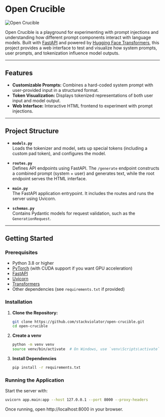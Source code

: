 # Open Crucible

![Open Crucible](img/open-crucible.gif)

Open Crucible is a playground for experimenting with prompt injections and understanding how different prompt components interact with language models. Built with [FastAPI](https://fastapi.tiangolo.com/) and powered by [Hugging Face Transformers](https://huggingface.co/transformers/), this project provides a web interface to test and visualize how system prompts, user prompts, and tokenization influence model outputs.

---

## Features

- **Customizable Prompts:** Combines a hard-coded system prompt with user-provided input in a structured format.
- **Token Visualization:** Displays tokenized representations of both user input and model output.
- **Web Interface:** Interactive HTML frontend to experiment with prompt injections.

---

## Project Structure

- **`models.py`**  
  Loads the tokenizer and model, sets up special tokens (including a custom pad token), and configures the model.

- **`routes.py`**  
  Defines API endpoints using FastAPI. The `/generate` endpoint constructs a combined prompt (system + user) and generates text, while the root endpoint serves the HTML interface.

- **`main.py`**  
  The FastAPI application entrypoint. It includes the routes and runs the server using Uvicorn.

- **`schemas.py`**  
  Contains Pydantic models for request validation, such as the `GenerationRequest`.

---

## Getting Started

### Prerequisites

- Python 3.8 or higher
- [PyTorch](https://pytorch.org/) (with CUDA support if you want GPU acceleration)
- [FastAPI](https://fastapi.tiangolo.com/)
- [Uvicorn](https://www.uvicorn.org/)
- [Transformers](https://huggingface.co/transformers/)
- Other dependencies (see `requirements.txt` if provided)

### Installation

1. **Clone the Repository:**

   ```bash
   git clone https://github.com/stackviolator/open-crucible.git
   cd open-crucible
   ```

2. **Create a venv**

    ```bash
    python -m venv venv
    source venv/bin/activate  # On Windows, use `venv\Scripts\activate`
    ```

3. **Install Dependencies**

    ```bash
    pip install -r requirements.txt
    ```

### Running the Application

Start the server with:

```bash
uvicorn app.main:app --host 127.0.0.1 --port 8000 --proxy-headers
```

Once running, open http://localhost:8000 in your browser.